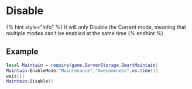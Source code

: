 # Disable

{% hint style="info" %}
It will only Disable the Current mode, meaning that multiple modes can't be enabled at the same time
{% endhint %}

## Example

```lua
local Maintain = require(game.ServerStorage.SmartMaintain)
Maintain:EnableMode("Maintenance","Awesomeness",os.time())
wait(1)
Maintain:Disable()
```

